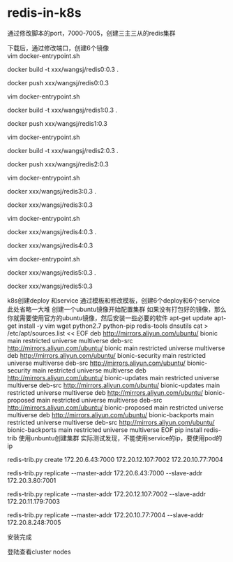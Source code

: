 # redis-in-k8s
通过修改脚本的port，7000-7005，创建三主三从的redis集群

下载后，通过修改端口，创建6个镜像  
vim docker-entrypoint.sh

docker build -t xxx/wangsj/redis0:0.3 .

docker push xxx/wangsj/redis0:0.3

vim docker-entrypoint.sh

docker build -t xxx/wangsj/redis1:0.3 .

docker push xxx/wangsj/redis1:0.3

vim docker-entrypoint.sh

docker build -t xxx/wangsj/redis2:0.3 .

docker push xxx/wangsj/redis2:0.3

vim docker-entrypoint.sh

docker xxx/wangsj/redis3:0.3 .

docker xxx/wangsj/redis3:0.3

vim docker-entrypoint.sh

docker xxx/wangsj/redis4:0.3 .

docker xxx/wangsj/redis4:0.3

vim docker-entrypoint.sh

docker xxx/wangsj/redis5:0.3 .

docker xxx/wangsj/redis5:0.3

k8s创建deploy 和service
通过模板和修改模板，创建6个deploy和6个service
此处省略一大堆
创建一个ubuntu镜像开始配置集群
如果没有打包好的镜像，那么你就需要使用官方的ubuntu镜像，然后安装一些必要的软件
apt-get update 
apt-get install -y vim wget python2.7 python-pip redis-tools dnsutils
cat > /etc/apt/sources.list << EOF
deb http://mirrors.aliyun.com/ubuntu/ bionic main restricted universe multiverse
deb-src http://mirrors.aliyun.com/ubuntu/ bionic main restricted universe multiverse
deb http://mirrors.aliyun.com/ubuntu/ bionic-security main restricted universe multiverse
deb-src http://mirrors.aliyun.com/ubuntu/ bionic-security main restricted universe multiverse
deb http://mirrors.aliyun.com/ubuntu/ bionic-updates main restricted universe multiverse
deb-src http://mirrors.aliyun.com/ubuntu/ bionic-updates main restricted universe multiverse
deb http://mirrors.aliyun.com/ubuntu/ bionic-proposed main restricted universe multiverse
deb-src http://mirrors.aliyun.com/ubuntu/ bionic-proposed main restricted universe multiverse
deb http://mirrors.aliyun.com/ubuntu/ bionic-backports main restricted universe multiverse
deb-src http://mirrors.aliyun.com/ubuntu/ bionic-backports main restricted universe multiverse
EOF
pip install redis-trib
使用unbuntu创建集群
实际测试发现，不能使用service的ip，要使用pod的ip

redis-trib.py create 172.20.6.43:7000 172.20.12.107:7002 172.20.10.77:7004

redis-trib.py replicate --master-addr 172.20.6.43:7000 --slave-addr 172.20.3.80:7001

redis-trib.py replicate --master-addr 172.20.12.107:7002 --slave-addr 172.20.11.179:7003

redis-trib.py replicate --master-addr 172.20.10.77:7004 --slave-addr 172.20.8.248:7005

安装完成

登陆查看cluster nodes

